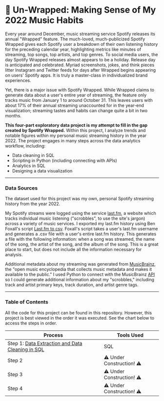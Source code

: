# 🎵 Un-Wrapped: Making Sense of My 2022 Music Habits

Every year around December, music streaming service Spotify releases its annual "Wrapped" feature. The much-loved, much-publicized Spotify Wrapped gives each Spotify user a breakdown of their own listening history for the preceding calendar year, highlighting metrics like minutes of streaming, top songs, top artists, and top genres. To social media users, the day Spotify Wrapped releases almost appears to be a holiday. Release day is anticipated and celebrated. Myriad screenshots, jokes, and think pieces litter Instagram and Twitter feeds for days after Wrapped begins appearing on users' Spotify apps. It is truly a master-class in individualized brand experiences. 

Yet, there is a major issue with Spotify Wrapped. While Wrapped claims to generate data about a user's entire year of streaming, the feature only tracks music from January 1 to around October 31. This leaves users with about 17% of their annual streaming unaccounted for in the year-end visualization; streaming tastes and habits can change quite a bit in two months.

**This four-part exploratory data project is my attempt to fill in the gap created by Spotify Wrapped.** Within this project, I analyze trends and notable figures within my personal music streaming history in the year 2022. The project engages in many steps across the data analytics workflow, including:
- Data cleaning in SQL
- Scripting in Python (including connecting with APIs)
- Analytics in SQL
- Designing a data visualization


---

### Data Sources
The dataset used for this project was my own, personal Spotify streaming history from the year 2022. 

My Spotify streams were logged using the service [last.fm](https://www.last.fm/home), a website which tracks individual music listening ("scrobbles", to use the site's jargon) across a variety of music services. I exported my last.fm history using Ben Foxall's script [Last.fm to csv](https://benjaminbenben.com/lastfm-to-csv/). Foxall's script takes a user's last.fm username and generates a .csv file with a user's entire last.fm history. This generates a file with the following information: when a song was streamed, the name of the song, the artist of the song, and the album of the song. This is a great place to start, but does not include all the information necessary for analysis.

Additional metadata about my streaming was generated from [MusicBrainz](https://musicbrainz.org/), the "open music encyclopedia that collects music metadata and makes it available to the public." I used Python to connect with the MusicBrainz [API](https://python-musicbrainzngs.readthedocs.io/en/v0.7.1/) so I could generate additional information about my "scrobbles," including track and artist primary keys, track duration, and artist genre tags. 

---
### Table of Contents
All the code for this project can be found in this repository. However, this project is best viewed in the order it was executed. See the chart below to access the steps in order.

| Process | Tools Used |
|---|---|
| Step 1: [Data Extraction and Data Cleaning in SQL](/2022MusicWrapped/1_SQLDataCleaning/) | SQL |
| Step 2 | ⚠️ Under Construction! ⚠️ |
| Step 3 | ⚠️ Under Construction! ⚠️ |
| Step 4 | ⚠️ Under Construction! ⚠️ |
